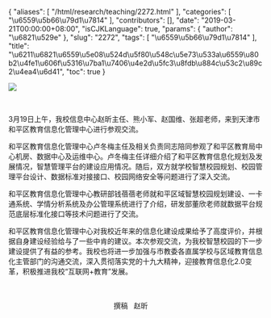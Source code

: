 {
    "aliases": [
        "/html/research/teaching/2272.html"
    ],
    "categories": [
        "\u6559\u5b66\u79d1\u7814"
    ],
    "contributors": [],
    "date": "2019-03-21T00:00:00+08:00",
    "isCJKLanguage": true,
    "params": {
        "author": "\u6821\u529e"
    },
    "slug": "2272",
    "tags": [
        "\u6559\u5b66\u79d1\u7814"
    ],
    "title": "\u6211\u6821\u6559\u5e08\u524d\u5f80\u548c\u5e73\u533a\u6559\u80b2\u4fe1\u606f\u5316\u7ba1\u7406\u4e2d\u5fc3\u8fdb\u884c\u53c2\u89c2\u4ea4\u6d41",
    "toc": true
}

![](https://cdn.tfls.online/mirror/full/668337b3c754ca0826a57c4119e43a05d9c3829d.jpg)




     




3月19日上午，我校信息中心赵昕主任、熊小军、赵国维、张超老师，来到天津市和平区教育信息化管理中心进行参观交流。




和平区教育信息化管理中心卢冬梅主任及相关负责同志陪同参观了和平区教育局中心机房、数据中心及运维中心。卢冬梅主任详细介绍了和平区教育信息化规划及发展情况，智慧管理平台的建设应用情况。随后，双方就学校智慧校园规划、校园管理平台设计、数据标准对接接口、校园网络安全等问题进行了深入交流。




和平区教育信息化管理中心教研部钱蓓蓓老师就和平区域智慧校园规划建设、一卡通系统、学情分析系统及办公管理系统进行了介绍，研发部董欣老师就数据平台规范底层标准化接口等技术问题进行了交流。 




和平区教育信息化管理中心对我校近年来的信息化建设成果给予了高度评价，并根据自身建设经验给与了一些中肯的建议。本次参观交流，为我校智慧校园的下一步建设提供了有益的参考。我校也将进一步加强与市教委各直属学校与区域教育信息化主管部门的沟通交流，深入贯彻落实党的十九大精神，迎接教育信息化2.0变革，积极推进我校“互联网+教育”发展。



                                                                                                                                                                                                                                                                                                                     撰稿   赵昕

  



